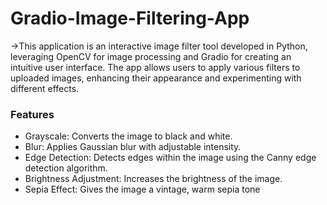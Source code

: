 # Gradio-Image-Filtering-App
->This application is an interactive image filter tool developed in Python, leveraging OpenCV for image processing and Gradio for creating an intuitive user interface. The app allows users to apply various filters to uploaded images, enhancing their appearance and experimenting with different effects.

### Features
* Grayscale: Converts the image to black and white.
* Blur: Applies Gaussian blur with adjustable intensity.
* Edge Detection: Detects edges within the image using the Canny edge detection algorithm.
* Brightness Adjustment: Increases the brightness of the image.
* Sepia Effect: Gives the image a vintage, warm sepia tone
